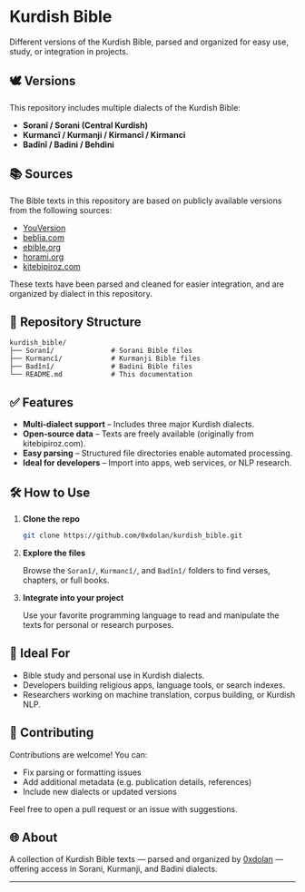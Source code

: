 # Kurdish Bible

Different versions of the Kurdish Bible, parsed and organized for easy use, study, or integration in projects.

## 🕊️ Versions

This repository includes multiple dialects of the Kurdish Bible:

- **Soranî / Sorani (Central Kurdish)**
- **Kurmancî / Kurmanji / Kirmancî / Kirmanci**
- **Badînî / Badini / Behdini**

## 📚 Sources

The Bible texts in this repository are based on publicly available versions from the following sources:

- [YouVersion](https://www.youversion.com/)
- [beblia.com](https://www.beblia.com/)
- [ebible.org](https://ebible.org/)
- [horami.org](https://horami.org/)
- [kitebipiroz.com](https://kitebipiroz.com/)

These texts have been parsed and cleaned for easier integration, and are organized by dialect in this repository.

## 📁 Repository Structure

```
kurdish_bible/
├── Soranî/              # Sorani Bible files
├── Kurmancî/            # Kurmanji Bible files
├── Badînî/              # Badini Bible files
└── README.md            # This documentation
```

## ✅ Features

- **Multi‑dialect support** – Includes three major Kurdish dialects.
- **Open‑source data** – Texts are freely available (originally from kitebipiroz.com).
- **Easy parsing** – Structured file directories enable automated processing.
- **Ideal for developers** – Import into apps, web services, or NLP research.

## 🛠️ How to Use

1. **Clone the repo**
   ```bash
   git clone https://github.com/0xdolan/kurdish_bible.git
   ```
2. **Explore the files**

   Browse the `Soranî/`, `Kurmancî/`, and `Badînî/` folders to find verses, chapters, or full books.

3. **Integrate into your project**

   Use your favorite programming language to read and manipulate the texts for personal or research purposes.

## 🎯 Ideal For

- Bible study and personal use in Kurdish dialects.
- Developers building religious apps, language tools, or search indexes.
- Researchers working on machine translation, corpus building, or Kurdish NLP.

## 🤝 Contributing

Contributions are welcome! You can:

- Fix parsing or formatting issues
- Add additional metadata (e.g. publication details, references)
- Include new dialects or updated versions

Feel free to open a pull request or an issue with suggestions.

## 🌐 About

A collection of Kurdish Bible texts — parsed and organized by [0xdolan](https://github.com/0xdolan) — offering access in Sorani, Kurmanji, and Badini dialects.

---

